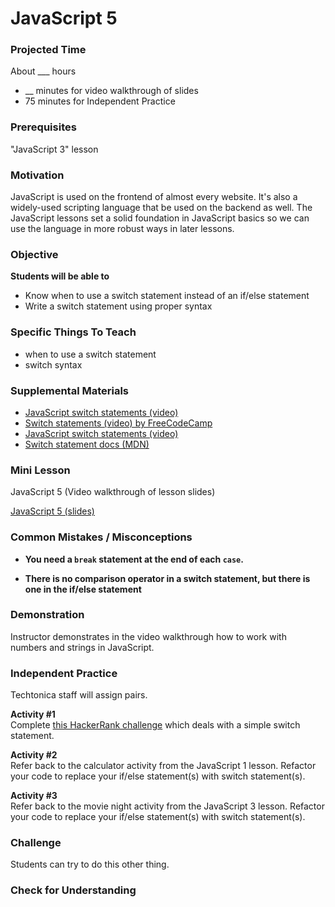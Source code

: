 # JavaScript 5

### Projected Time
About ___ hours
- __ minutes for video walkthrough of slides
- 75 minutes for Independent Practice

### Prerequisites

"JavaScript 3" lesson

### Motivation
JavaScript is used on the frontend of almost every website. It's also a widely-used scripting language that be used on the backend as well. The JavaScript lessons set a solid foundation in JavaScript basics so we can use the language in more robust ways in later lessons.

### Objective
**Students will be able to**
- Know when to use a switch statement instead of an if/else statement
- Write a switch statement using proper syntax

### Specific Things To Teach
- when to use a switch statement
- switch syntax

### Supplemental Materials

- [JavaScript switch statements (video)](https://www.youtube.com/watch?v=7rc8aDtVFvE)
- [Switch statements (video) by FreeCodeCamp](https://www.youtube.com/watch?v=fM5qnyasUYI)
- [JavaScript switch statements (video)](https://www.youtube.com/watch?v=Z6O_XdfCBEo)
- [Switch statement docs (MDN)](https://developer.mozilla.org/en-US/docs/Web/JavaScript/Reference/Statements/switch)

### Mini Lesson

JavaScript 5 (Video walkthrough of lesson slides)

[JavaScript 5 (slides)](https://docs.google.com/presentation/d/1hmP5pOfrgexspDS827_cGkb3SNqhIJnbxrlnRFcHCGw/edit?usp=sharing)


### Common Mistakes / Misconceptions

- **You need a `break` statement at the end of each `case`.**

- **There is no comparison operator in a switch statement, but there is one in the if/else statement**


### Demonstration

Instructor demonstrates in the video walkthrough how to work with numbers and strings in JavaScript.


### Independent Practice

Techtonica staff will assign pairs.

**Activity #1**  
Complete [this HackerRank challenge](https://www.hackerrank.com/contests/7days-javascript/challenges/js-switch-statements) which deals with a simple switch statement.

**Activity #2**  
Refer back to the calculator activity from the JavaScript 1 lesson. Refactor your code to replace your if/else statement(s) with switch statement(s).

**Activity #3**  
Refer back to the movie night activity from the JavaScript 3 lesson. Refactor your code to replace your if/else statement(s) with switch statement(s).


### Challenge

Students can try to do this other thing.


### Check for Understanding
